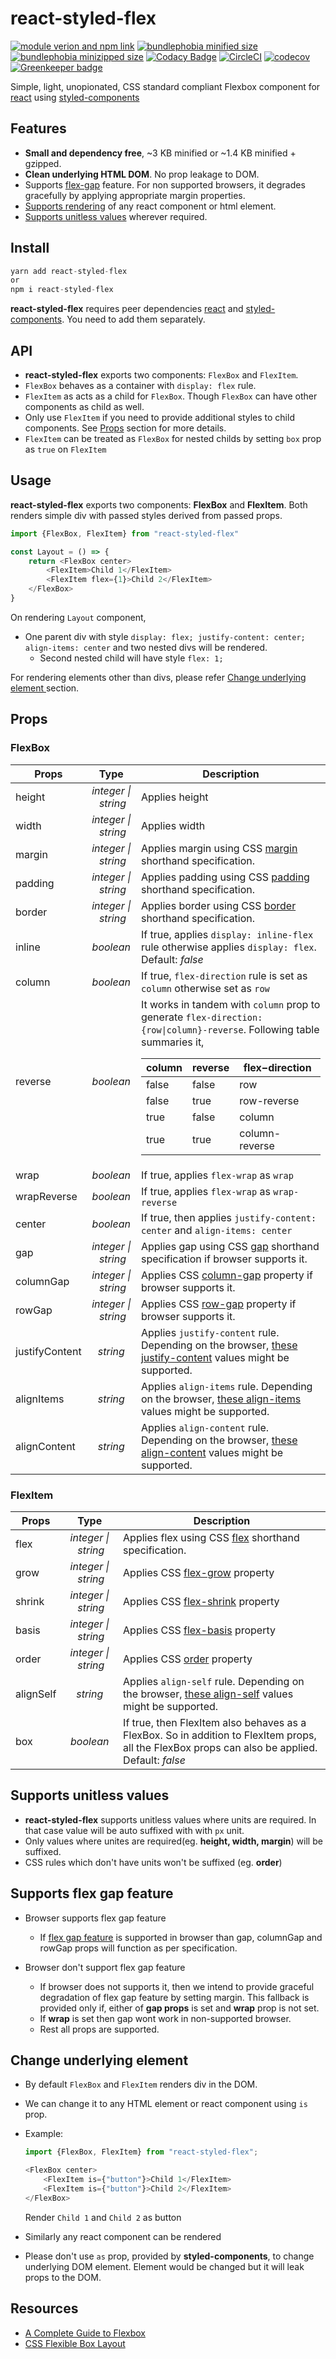# react-styled-flex

[![module verion and npm link][npm]][npm-url]
[![bundlephobia minified size][size-min]][bundlephobia-url]
[![bundlephobia minizipped size][size-minzip]][bundlephobia-url]
[![Codacy Badge][codacy]][codacy-url]
[![CircleCI][build]][build-url]
[![codecov][coverage]][coverage-url]
[![Greenkeeper badge][greenkeeper]][greenkeeper-url]

Simple, light, unopionated, CSS standard compliant Flexbox component for [react][react-git] using [styled-components][styled-components-git]

## Features
*   **Small and dependency free**, ~3 KB minified or ~1.4 KB minified + gzipped.
*   **Clean underlying HTML DOM**. No prop leakage to DOM.
*   Supports [flex-gap][flex-gap] feature. For non supported browsers, it degrades gracefully by applying appropriate margin properties.
*   [Supports rendering](#change-underlying-element) of any react component or html element.
*   [Supports unitless values](#supports-unitless-values) wherever required.

## Install
```javascript
yarn add react-styled-flex
or
npm i react-styled-flex
```

**react-styled-flex** requires peer dependencies [react][react-npm] and [styled-components][styled-components-npm]. You need to add them separately. 

## API
*   **react-styled-flex** exports two components: `FlexBox` and `FlexItem`.
*   `FlexBox` behaves as a container with `display: flex` rule. 
*   `FlexItem` as acts as a child for `FlexBox`. Though `FlexBox` can have other components as child as well. 
*   Only use `FlexItem` if you need to provide additional styles to child components. See [Props](#props) section for more details.
*   `FlexItem` can be treated as `FlexBox` for nested childs by setting `box` prop as `true` on `FlexItem`

## Usage
**react-styled-flex** exports two components: **FlexBox** and **FlexItem**. 
Both renders simple div with passed styles derived from passed props. 

```javascript
import {FlexBox, FlexItem} from "react-styled-flex"

const Layout = () => {
	return <FlexBox center>
    	<FlexItem>Child 1</FlexItem>
        <FlexItem flex={1}>Child 2</FlexItem>
    </FlexBox>
} 
```
On rendering `Layout` component, 
*   One parent div with style `display: flex; justify-content: center; align-items: center` and two nested divs will be rendered. 
    *   Second nested child will have style `flex: 1;` 

For rendering elements other than divs, please refer [Change underlying element
](#change-underlying-element) section. 

## Props

### FlexBox

|Props|Type|Description|
|---|:---:|---|
|height|*integer&nbsp;&vert;&nbsp;string*|Applies height|
|width|*integer&nbsp;&vert;&nbsp;string*|Applies width|
|margin|*integer&nbsp;&vert;&nbsp;string*|Applies margin using CSS [margin][margin-mdn] shorthand specification.|
|padding|*integer&nbsp;&vert;&nbsp;string*|Applies padding using CSS [padding][padding-mdn] shorthand specification.|
|border|*integer&nbsp;&vert;&nbsp;string*|Applies border using CSS [border][border-mdn] shorthand specification.|
|inline|*boolean*|If true, applies `display: inline-flex` rule otherwise applies `display: flex`. Default: *false*|
|column|*boolean*|If true, `flex-direction` rule is set as `column` otherwise set as `row`|
|reverse|*boolean*|It works in tandem with `column` prop to generate `flex-direction: {row\|column}-reverse`. Following table summaries it,<br/>  <table><thead><tr><th>column</th><th>reverse</th><th>flex&minus;direction</th></tr></thead><tbody><tr><td>false</td><td>false</td><td>row</td></tr><tr><td>false</td><td>true</td><td>row-reverse</td></tr><tr><td>true</td><td>false</td><td>column</td></tr><tr><td>true</td><td>true</td><td>column-reverse</td></tr></tbody></table>|
|wrap|*boolean*|If true, applies `flex-wrap` as `wrap`|
|wrapReverse|*boolean*|If true, applies `flex-wrap` as `wrap-reverse`|
|center|*boolean*|If true, then applies `justify-content: center` and `align-items: center`|
|gap|*integer&nbsp;&vert;&nbsp;string*| Applies gap using CSS [gap][gap-mdn] shorthand specification if browser supports it.|
|columnGap|*integer&nbsp;&vert;&nbsp;string*| Applies CSS [column-gap][column-gap-mdn] property if browser supports it.|
|rowGap|*integer&nbsp;&vert;&nbsp;string*| Applies CSS [row-gap][row-gap-mdn] property if browser supports it.|
|justifyContent|*string*|Applies `justify-content` rule. Depending on the browser, [these justify-content][justify-content-mdn] values might be supported.|
|alignItems|*string*|Applies `align-items` rule. Depending on the browser, [these align-items][align-items-mdn] values might be supported.|
|alignContent|*string*|Applies `align-content` rule. Depending on the browser, [these align-content][align-content-mdn] values might be supported.|

### FlexItem
|Props|Type|Description|
|---|:---:|---|
|flex|*integer&nbsp;&vert;&nbsp;string*|Applies flex using CSS [flex][flex-prop-mdn] shorthand specification.|
|grow|*integer&nbsp;&vert;&nbsp;string*|Applies CSS [flex-grow][flex-grow-mdn] property|
|shrink|*integer&nbsp;&vert;&nbsp;string*|Applies CSS [flex-shrink][flex-shrink-mdn] property|
|basis|*integer&nbsp;&vert;&nbsp;string*|Applies CSS [flex-basis][flex-basis-mdn] property|
|order|*integer&nbsp;&vert;&nbsp;string*|Applies CSS [order][order-mdn] property|
|alignSelf|*string*|Applies `align-self` rule. Depending on the browser, [these align-self][align-self-mdn] values might be supported.|
|box|*boolean*|If true, then FlexItem also behaves as a FlexBox. So in addition to FlexItem props, all the FlexBox props can also be applied.<br/>Default: *false*|

## Supports unitless values
*   **react-styled-flex** supports unitless values where units are required. In that case value will be auto suffixed with with `px` unit.<br/>
*   Only values where unites are required(eg. **height, width, margin**) will be suffixed. 
*   CSS rules which don't have units won't be suffixed (eg. **order**)

## Supports flex gap feature
*   Browser supports flex gap feature
    *   If [flex gap feature][flex-gap] is supported in browser than gap, columnGap and rowGap props will function as per specification.

*   Browser don't support flex gap feature
    *   If browser does not supports it, then we intend to provide graceful degradation of flex gap feature by setting margin. This fallback is provided only if, either of **gap props** is set and **wrap** prop is not set.
	*   If **wrap** is set then gap wont work in non-supported browser.
	*   Rest all props are supported. 

## Change underlying element
*   By default `FlexBox` and `FlexItem` renders div in the DOM.

*   We can change it to any HTML element or react component using `is` prop.

*   Example:
    ```javascript
    import {FlexBox, FlexItem} from "react-styled-flex";

    <FlexBox center>
        <FlexItem is={"button"}>Child 1</FlexItem>
        <FlexItem is={"button"}>Child 2</FlexItem>
    </FlexBox>
    ```
    Render `Child 1` and `Child 2` as button

*   Similarly any react component can be rendered

*   Please don't use `as` prop, provided by **styled-components**, to change underlying DOM element. Element would be changed but it will leak props to the DOM.

## Resources
*   [A Complete Guide to Flexbox][flex-guide-css-tricks]
*   [CSS Flexible Box Layout][flex-guide-mdn]

[npm]: https://img.shields.io/npm/v/react-styled-flex.svg
[npm-url]: https://www.npmjs.com/package/react-styled-flex
[size-min]: https://img.shields.io/bundlephobia/min/react-styled-flex
[size-minzip]: https://img.shields.io/bundlephobia/minzip/react-styled-flex
[bundlephobia-url]: https://bundlephobia.com/result?p=react-styled-flex
[codacy]: https://api.codacy.com/project/badge/Grade/3883d0db80a44fa6b18a311be25a8553
[codacy-url]: https://www.codacy.com/manual/ppiyush13/react-styled-flex?utm_source=github.com&amp;utm_medium=referral&amp;utm_content=ppiyush13/react-styled-flex&amp;utm_campaign=Badge_Grade
[build]: https://circleci.com/gh/ppiyush13/react-styled-flex/tree/master.svg?style=shield
[build-url]: https://circleci.com/gh/ppiyush13/react-styled-flex/tree/master
[coverage]: https://codecov.io/gh/ppiyush13/react-styled-flex/branch/master/graph/badge.svg
[coverage-url]: https://codecov.io/gh/ppiyush13/react-styled-flex
[greenkeeper]: https://badges.greenkeeper.io/ppiyush13/react-styled-flex.svg
[greenkeeper-url]: https://greenkeeper.io/
[styled-components-git]: https://github.com/styled-components/styled-components
[react-git]: https://github.com/facebook/react
[flex-gap]: https://developer.mozilla.org/en-US/docs/Web/CSS/gap#Flex_layout
[styled-components-npm]: https://www.npmjs.com/package/styled-components
[react-npm]: https://www.npmjs.com/package/react
[padding-mdn]: https://developer.mozilla.org/en-US/docs/Web/CSS/padding#Syntax
[margin-mdn]: https://developer.mozilla.org/en-US/docs/Web/CSS/margin#Syntax
[border-mdn]: https://developer.mozilla.org/en-US/docs/Web/CSS/border#Syntax
[justify-content-mdn]: https://developer.mozilla.org/en-US/docs/Web/CSS/justify-content#Values
[align-items-mdn]: https://developer.mozilla.org/en-US/docs/Web/CSS/align-items#Values
[align-content-mdn]: https://developer.mozilla.org/en-US/docs/Web/CSS/align-content#Values
[gap-mdn]: https://developer.mozilla.org/en-US/docs/Web/CSS/gap#Syntax
[row-gap-mdn]: https://developer.mozilla.org/en-US/docs/Web/CSS/row-gap
[column-gap-mdn]: https://developer.mozilla.org/en-US/docs/Web/CSS/column-gap
[order-mdn]: https://developer.mozilla.org/en-US/docs/Web/CSS/order
[flex-prop-mdn]: https://developer.mozilla.org/en-US/docs/Web/CSS/flex
[flex-grow-mdn]: https://developer.mozilla.org/en-US/docs/Web/CSS/flex-grow
[flex-shrink-mdn]: https://developer.mozilla.org/en-US/docs/Web/CSS/flex-shrink
[flex-basis-mdn]: https://developer.mozilla.org/en-US/docs/Web/CSS/flex-basis
[align-self-mdn]: https://developer.mozilla.org/en-US/docs/Web/CSS/align-self#Values
[flex-guide-css-tricks]: https://css-tricks.com/snippets/css/a-guide-to-flexbox/
[flex-guide-mdn]: https://developer.mozilla.org/en-US/docs/Web/CSS/CSS_Flexible_Box_Layout
